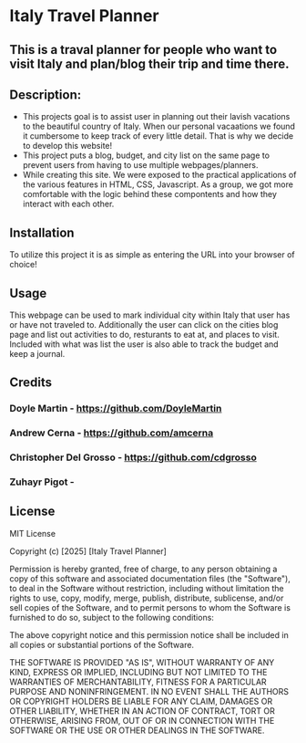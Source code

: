 # Italy Travel Planner

## This is a traval planner for people who want to visit Italy and plan/blog their trip and time there.

## Description:

- This projects goal is to assist user in planning out their lavish vacations to the beautiful country of Italy. When our personal vacaations we found it cumbersome to keep track of every little detail. That is why we decide to develop this website! 
- This project puts a blog, budget, and city list on the same page to prevent users from having to use multiple webpages/planners. 
- While creating this site. We were exposed to the practical applications of the various features in HTML, CSS, Javascript. As a group, we got more comfortable with the logic behind these compontents and how they interact with each other.

## Installation

To utilize this project it is as simple as entering the URL into your browser of choice!

## Usage

This webpage can be used to mark individual city within Italy that user has or have not traveled to. Additionally the user can click on the cities blog page and list out activities to do, resturants to eat at, and places to visit. Included with what was list the user is also able to track the budget and keep a journal.

## Credits

### Doyle Martin - https://github.com/DoyleMartin
### Andrew Cerna - https://github.com/amcerna
### Christopher Del Grosso - https://github.com/cdgrosso
### Zuhayr Pigot - 

## License

MIT License

Copyright (c) [2025] [Italy Travel Planner]

Permission is hereby granted, free of charge, to any person obtaining a copy
of this software and associated documentation files (the "Software"), to deal
in the Software without restriction, including without limitation the rights
to use, copy, modify, merge, publish, distribute, sublicense, and/or sell
copies of the Software, and to permit persons to whom the Software is
furnished to do so, subject to the following conditions:

The above copyright notice and this permission notice shall be included in all
copies or substantial portions of the Software.

THE SOFTWARE IS PROVIDED "AS IS", WITHOUT WARRANTY OF ANY KIND, EXPRESS OR
IMPLIED, INCLUDING BUT NOT LIMITED TO THE WARRANTIES OF MERCHANTABILITY,
FITNESS FOR A PARTICULAR PURPOSE AND NONINFRINGEMENT. IN NO EVENT SHALL THE
AUTHORS OR COPYRIGHT HOLDERS BE LIABLE FOR ANY CLAIM, DAMAGES OR OTHER
LIABILITY, WHETHER IN AN ACTION OF CONTRACT, TORT OR OTHERWISE, ARISING FROM,
OUT OF OR IN CONNECTION WITH THE SOFTWARE OR THE USE OR OTHER DEALINGS IN THE
SOFTWARE.